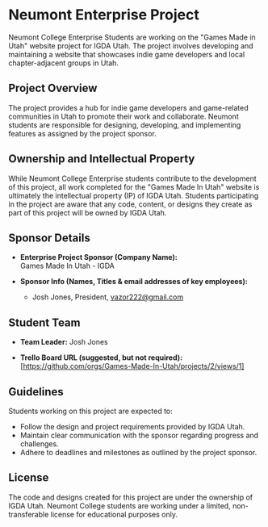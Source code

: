 # Neumont Enterprise Project

Neumont College Enterprise Students are working on the "Games Made in Utah" website project for IGDA Utah. 
The project involves developing and maintaining a website that showcases indie game developers and local chapter-adjacent groups in Utah. 

## Project Overview

The project provides a hub for indie game developers and game-related communities in Utah to promote their work and collaborate.
 Neumont students are responsible for designing, developing, and implementing features as assigned by the project sponsor.

## Ownership and Intellectual Property

While Neumont College Enterprise students contribute to the development of this project, all work completed for the "Games Made In Utah" website is ultimately the intellectual property (IP) of IGDA Utah. 
Students participating in the project are aware that any code, content, or designs they create as part of this project will be owned by IGDA Utah.

## Sponsor Details

- **Enterprise Project Sponsor (Company Name):**  
  Games Made In Utah - IGDA

- **Sponsor Info (Names, Titles & email addresses of key employees):**  
  - Josh Jones, President, vazor222@gmail.com

## Student Team

- **Team Leader:** 
  Josh Jones

- **Trello Board URL (suggested, but not required):**  
  [https://github.com/orgs/Games-Made-In-Utah/projects/2/views/1]

## Guidelines

Students working on this project are expected to:
- Follow the design and project requirements provided by IGDA Utah.
- Maintain clear communication with the sponsor regarding progress and challenges.
- Adhere to deadlines and milestones as outlined by the project sponsor.

## License

The code and designs created for this project are under the ownership of IGDA Utah. Neumont College students are working under a limited, non-transferable license for educational purposes only.

